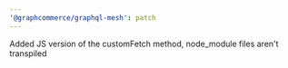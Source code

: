 ```yaml
---
'@graphcommerce/graphql-mesh': patch
---
```


Added JS version of the customFetch method, node_module files aren't transpiled
